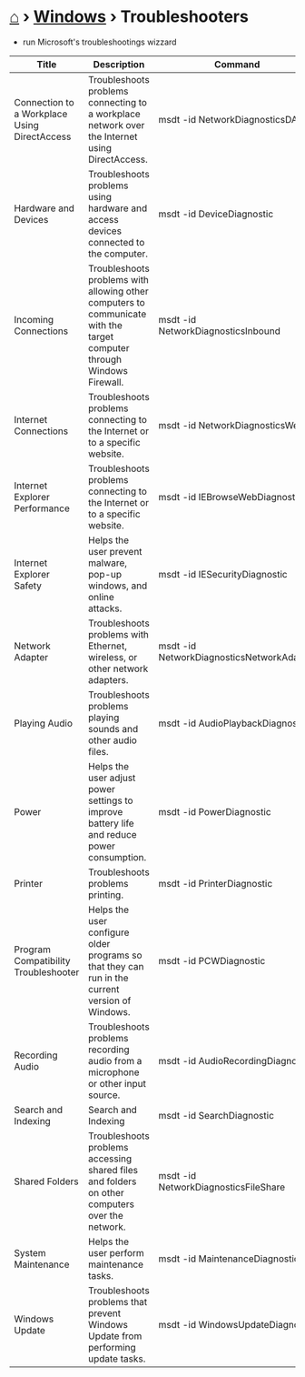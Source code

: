 # [⌂](../README.md) › [Windows](../README.md#windows) › Troubleshooters
- run Microsoft's troubleshootings wizzard

| Title                                        | Description                                                                                                            | Command                                   |
| -------------------------------------------- | ---------------------------------------------------------------------------------------------------------------------- | ----------------------------------------- |
| Connection to a Workplace Using DirectAccess | Troubleshoots problems connecting to a workplace network over the Internet using DirectAccess.                         | msdt -id NetworkDiagnosticsDA             |
| Hardware and Devices                         | Troubleshoots problems using hardware and access devices connected to the computer.                                    | msdt -id DeviceDiagnostic                 |
| Incoming Connections                         | Troubleshoots problems with allowing other computers to communicate with the target computer through Windows Firewall. | msdt -id NetworkDiagnosticsInbound        |
| Internet Connections                         | Troubleshoots problems connecting to the Internet or to a specific website.                                            | msdt -id NetworkDiagnosticsWeb            |
| Internet Explorer Performance                | Troubleshoots problems connecting to the Internet or to a specific website.                                            | msdt -id IEBrowseWebDiagnostic            |
| Internet Explorer Safety                     | Helps the user prevent malware, pop-up windows, and online attacks.                                                    | msdt -id IESecurityDiagnostic             |
| Network Adapter                              | Troubleshoots problems with Ethernet, wireless, or other network adapters.                                             | msdt -id NetworkDiagnosticsNetworkAdapter |
| Playing Audio                                | Troubleshoots problems playing sounds and other audio files.                                                           | msdt -id AudioPlaybackDiagnostic          |
| Power                                        | Helps the user adjust power settings to improve battery life and reduce power consumption.                             | msdt -id PowerDiagnostic                  |
| Printer                                      | Troubleshoots problems printing.                                                                                       | msdt -id PrinterDiagnostic                |
| Program Compatibility Troubleshooter         | Helps the user configure older programs so that they can run in the current version of Windows.                        | msdt -id PCWDiagnostic                    |
| Recording Audio                              | Troubleshoots problems recording audio from a microphone or other input source.                                        | msdt -id AudioRecordingDiagnostic         |
| Search and Indexing                          | Search and Indexing                                                                                                    | msdt -id SearchDiagnostic                 |
| Shared Folders                               | Troubleshoots problems accessing shared files and folders on other computers over the network.                         | msdt -id NetworkDiagnosticsFileShare      |
| System Maintenance                           | Helps the user perform maintenance tasks.                                                                              | msdt -id MaintenanceDiagnostic            |
| Windows Update                               | Troubleshoots problems that prevent Windows Update from performing update tasks.                                       | msdt -id WindowsUpdateDiagnostic          |